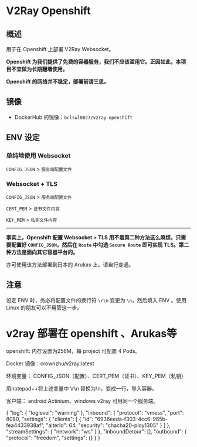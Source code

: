 # V2Ray Openshift


## 概述

用于在 Openshift 上部署 V2Ray Websocket。

**Openshift 为我们提供了免费的容器服务，我们不应该滥用它。正因如此，本项目不宜做为长期翻墙使用。**

**Openshift 的网络并不稳定，部署前请三思。**

## 镜像

 - DockerHub 的镜像：`bclswl0827/v2ray-openshift`
 
 ## ENV 设定
 
 ### 单纯地使用 Websocket
 
`CONFIG_JSON` > `服务端配置文件`
 
 ### Websocket + TLS
 
`CONFIG_JSON` > `服务端配置文件`

`CERT_PEM` > `证书文件内容`

`KEY_PEM`  > `私钥文件内容`

---

**事实上，Openshift 配置 Websocket + TLS 用不着第二种方法这么麻烦，只需要配置好 `CONFIG_JSON`，然后在 `Route` 中勾选 `Secure Route` 即可实现 TLS。第二种方法是面向其它容器平台的。**

亦可使用该方法部署到日本的 Arukas 上。请自行变通。

## 注意

设定 ENV 时，务必将配置文件的换行符 `\r\n` 变更为 `\n`，然后填入 ENV 。使用 Linux 的朋友可以不用管这一步。


# v2ray 部署在 openshift 、Arukas等
openshift: 内存设置为256M，每 project 可配置 4 Pods。

Docker 镜像：crownzhu/v2ray:latest

环境变量： CONFIG_JSON（配置）、CERT_PEM（证书）、KEY_PEM（私钥）

用notepad++将上述变量中 \r\n 替换为\\n，变成一行，导入容器。

客户端： android Actinium、windows v2ray 可用同一个服务端。



{
  "log": {
    "loglevel": "warning"
  },
  "inbound": {
    "protocol": "vmess",
    "port": 8080,
    "settings": {
      "clients": [
        {
          "id": "6936eeda-f303-4cc6-965b-fea4433938af",
          "alterId": 64,
          "security": "chacha20-ploy1305"
        }
      ]
    },
    "streamSettings": {
      "network": "ws"
    }
  },
  "inboundDetour": [],
  "outbound": {
    "protocol": "freedom",
   "settings": {}
  }
}

